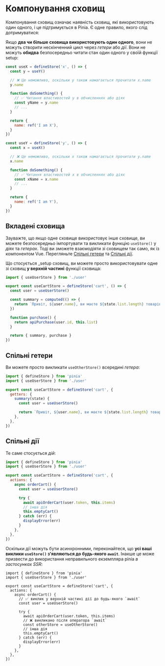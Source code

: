 # Компонування сховищ

Компонування сховищ означає наявність сховищ, які використовують один одного, і це підтримується в Pinia. Є одне правило, якого слід дотримуватися:

Якщо **два чи більше сховища використовують один одного**, вони не можуть створити нескінченний цикл через _гетери_ або _дії_. Вони не можуть **обидва** безпосередньо читати стан один одного у своїй функції setup:

```js
const useX = defineStore('x', () => {
  const y = useY()

  // ❌ Це неможливо, оскільки y також намагається прочитати x.name
  y.name

  function doSomething() {
    // ✅ Читання властивостей y в обчисленнях або діях
    const yName = y.name
    // ...
  }

  return {
    name: ref('I am X'),
  }
})

const useY = defineStore('y', () => {
  const x = useX()

  // ❌ Це неможливо, оскільки x також намагається прочитати y.name
  x.name

  function doSomething() {
    // ✅ Читання властивостей x в обчисленнях або діях
    const xName = x.name
    // ...
  }

  return {
    name: ref('I am Y'),
  }
})
```

## Вкладені сховища

Зауважте, що якщо одне сховище використовує інше сховище, ви можете безпосередньо імпортувати та викликати функцію `useStore()` у _діях_ та _гетерах_. Тоді ви зможете взаємодіяти зі сховищем так само, як із компонентом Vue. Перегляньте [Спільні гетери](#shared-getters) та [Спільні дії](#shared-actions).

Що стосується _setup сховищ, ви можете просто використовувати одне зі сховищ **у верхній частині** функції сховища:

```ts
import { useUserStore } from './user'

export const useCartStore = defineStore('cart', () => {
  const user = useUserStore()

  const summary = computed(() => {
    return `Привіт, ${user.name}, ви маєте ${state.list.length} товарів у вашому кошику. Це коштує ${state.price}.`
  })

  function purchase() {
    return apiPurchase(user.id, this.list)
  }

  return { summary, purchase }
})
```

## Спільні гетери

Ви можете просто викликати `useOtherStore()` всередині _гетера_:

```js
import { defineStore } from 'pinia'
import { useUserStore } from './user'

export const useCartStore = defineStore('cart', {
  getters: {
    summary(state) {
      const user = useUserStore()

      return `Привіт, ${user.name}, ви маєте ${state.list.length} товарів у вашому кошику. Це коштує ${state.price}.`
    },
  },
})
```

## Спільні дії

Те саме стосується _дій_:

```js
import { defineStore } from 'pinia'
import { useUserStore } from './user'

export const useCartStore = defineStore('cart', {
  actions: {
    async orderCart() {
      const user = useUserStore()

      try {
        await apiOrderCart(user.token, this.items)
        // інша дія
        this.emptyCart()
      } catch (err) {
        displayError(err)
      }
    },
  },
})
```

Оскільки дії можуть бути асинхронними, переконайтеся, що **усі ваші виклики `useStore()` з'являються до будь-якого `await`**. Інакше це може призвести до використання неправильного екземпляра pinia _в застосунках SSR_:

```js{7-8,11-13}
import { defineStore } from 'pinia'
import { useUserStore } from './user'

export const useCartStore = defineStore('cart', {
  actions: {
    async orderCart() {
      // ✅ виклик у верхній частині дії до будь-якого `await`
      const user = useUserStore()

      try {
        await apiOrderCart(user.token, this.items)
        // ❌ викликано після оператора `await`
        const otherStore = useOtherStore()
        // інша дія
        this.emptyCart()
      } catch (err) {
        displayError(err)
      }
    },
  },
})
```
